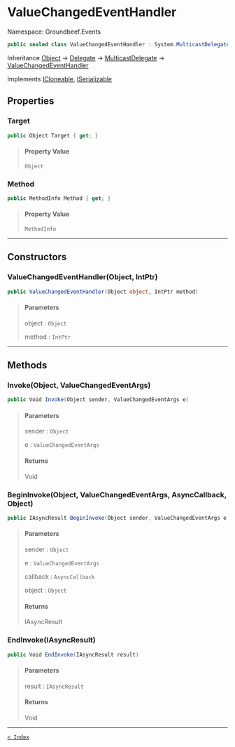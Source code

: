 # ValueChangedEventHandler

Namespace: Groundbeef.Events

```csharp
public sealed class ValueChangedEventHandler : System.MulticastDelegate
```

Inheritance [Object](https://docs.microsoft.com/en-us/dotnet/api/system.object) → [Delegate](https://docs.microsoft.com/en-us/dotnet/api/system.delegate) → [MulticastDelegate](https://docs.microsoft.com/en-us/dotnet/api/system.multicastdelegate) → [ValueChangedEventHandler](ValueChangedEventHandler.md)

Implements [ICloneable](https://docs.microsoft.com/en-us/dotnet/api/system.icloneable), [ISerializable](https://docs.microsoft.com/en-us/dotnet/api/system.runtime.serialization.iserializable)

## Properties

### Target

```csharp
public Object Target { get; }
```

> #### Property Value
> 
> `Object`<br>
> 

### Method

```csharp
public MethodInfo Method { get; }
```

> #### Property Value
> 
> `MethodInfo`<br>
> 

---

## Constructors

### ValueChangedEventHandler(Object, IntPtr)

```csharp
public ValueChangedEventHandler(Object object, IntPtr method)
```

> #### Parameters
> 
> object : `Object`<br>
> 
> method : `IntPtr`<br>
> 

---

## Methods

### Invoke(Object, ValueChangedEventArgs)

```csharp
public Void Invoke(Object sender, ValueChangedEventArgs e)
```

> #### Parameters
> 
> sender : `Object`<br>
> 
> e : `ValueChangedEventArgs`<br>
> 
> #### Returns
> 
> Void<br>
> 

### BeginInvoke(Object, ValueChangedEventArgs, AsyncCallback, Object)

```csharp
public IAsyncResult BeginInvoke(Object sender, ValueChangedEventArgs e, AsyncCallback callback, Object object)
```

> #### Parameters
> 
> sender : `Object`<br>
> 
> e : `ValueChangedEventArgs`<br>
> 
> callback : `AsyncCallback`<br>
> 
> object : `Object`<br>
> 
> #### Returns
> 
> IAsyncResult<br>
> 

### EndInvoke(IAsyncResult)

```csharp
public Void EndInvoke(IAsyncResult result)
```

> #### Parameters
> 
> result : `IAsyncResult`<br>
> 
> #### Returns
> 
> Void<br>
> 

---

[`< Index`](..\index.md)
